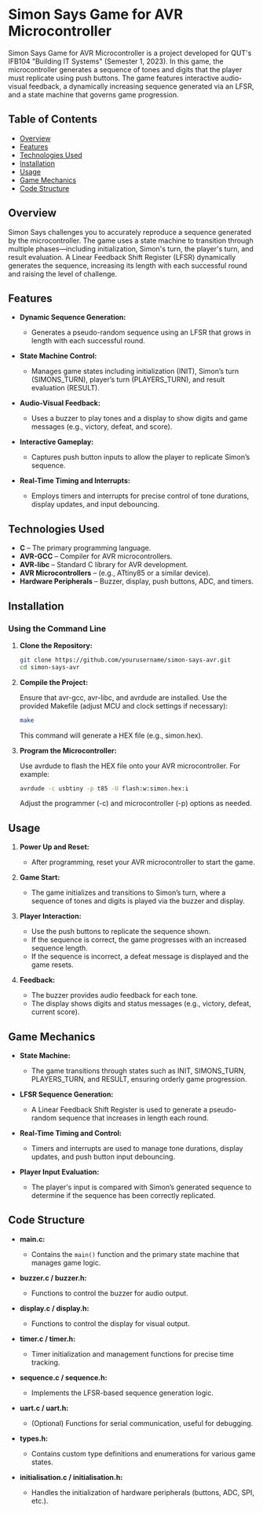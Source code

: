 # Simon Says Game for AVR Microcontroller

Simon Says Game for AVR Microcontroller is a project developed for QUT's IFB104 "Building IT Systems" (Semester 1, 2023). In this game, the microcontroller generates a sequence of tones and digits that the player must replicate using push buttons. The game features interactive audio-visual feedback, a dynamically increasing sequence generated via an LFSR, and a state machine that governs game progression.

## Table of Contents

- [Overview](#overview)
- [Features](#features)
- [Technologies Used](#technologies-used)
- [Installation](#installation)
- [Usage](#usage)
- [Game Mechanics](#game-mechanics)
- [Code Structure](#code-structure)

## Overview

Simon Says challenges you to accurately reproduce a sequence generated by the microcontroller. The game uses a state machine to transition through multiple phases—including initialization, Simon's turn, the player's turn, and result evaluation. A Linear Feedback Shift Register (LFSR) dynamically generates the sequence, increasing its length with each successful round and raising the level of challenge.

## Features

- **Dynamic Sequence Generation:**
  - Generates a pseudo-random sequence using an LFSR that grows in length with each successful round.
  
- **State Machine Control:**
  - Manages game states including initialization (INIT), Simon’s turn (SIMONS_TURN), player’s turn (PLAYERS_TURN), and result evaluation (RESULT).

- **Audio-Visual Feedback:**
  - Uses a buzzer to play tones and a display to show digits and game messages (e.g., victory, defeat, and score).

- **Interactive Gameplay:**
  - Captures push button inputs to allow the player to replicate Simon’s sequence.

- **Real-Time Timing and Interrupts:**
  - Employs timers and interrupts for precise control of tone durations, display updates, and input debouncing.

## Technologies Used

- **C** – The primary programming language.
- **AVR-GCC** – Compiler for AVR microcontrollers.
- **AVR-libc** – Standard C library for AVR development.
- **AVR Microcontrollers** – (e.g., ATtiny85 or a similar device).
- **Hardware Peripherals** – Buzzer, display, push buttons, ADC, and timers.

## Installation

### Using the Command Line

1. **Clone the Repository:**

   ```bash
   git clone https://github.com/yourusername/simon-says-avr.git
   cd simon-says-avr
   ```

2. **Compile the Project:**

   Ensure that avr-gcc, avr-libc, and avrdude are installed. Use the provided Makefile (adjust MCU and clock settings if necessary):

   ```bash
   make
   ```

   This command will generate a HEX file (e.g., simon.hex).

3. **Program the Microcontroller:**

   Use avrdude to flash the HEX file onto your AVR microcontroller. For example:

   ```bash
   avrdude -c usbtiny -p t85 -U flash:w:simon.hex:i
   ```

   Adjust the programmer (-c) and microcontroller (-p) options as needed.

## Usage

1. **Power Up and Reset:**
   - After programming, reset your AVR microcontroller to start the game.

2. **Game Start:**
   - The game initializes and transitions to Simon’s turn, where a sequence of tones and digits is played via the buzzer and display.

3. **Player Interaction:**
   - Use the push buttons to replicate the sequence shown.
   - If the sequence is correct, the game progresses with an increased sequence length.
   - If the sequence is incorrect, a defeat message is displayed and the game resets.

4. **Feedback:**
   - The buzzer provides audio feedback for each tone.
   - The display shows digits and status messages (e.g., victory, defeat, current score).

## Game Mechanics

- **State Machine:**
  - The game transitions through states such as INIT, SIMONS_TURN, PLAYERS_TURN, and RESULT, ensuring orderly game progression.

- **LFSR Sequence Generation:**
  - A Linear Feedback Shift Register is used to generate a pseudo-random sequence that increases in length each round.

- **Real-Time Timing and Control:**
  - Timers and interrupts are used to manage tone durations, display updates, and push button input debouncing.

- **Player Input Evaluation:**
  - The player's input is compared with Simon’s generated sequence to determine if the sequence has been correctly replicated.

## Code Structure

- **main.c:**
  - Contains the `main()` function and the primary state machine that manages game logic.

- **buzzer.c / buzzer.h:**
  - Functions to control the buzzer for audio output.

- **display.c / display.h:**
  - Functions to control the display for visual output.

- **timer.c / timer.h:**
  - Timer initialization and management functions for precise time tracking.

- **sequence.c / sequence.h:**
  - Implements the LFSR-based sequence generation logic.

- **uart.c / uart.h:**
  - (Optional) Functions for serial communication, useful for debugging.

- **types.h:**
  - Contains custom type definitions and enumerations for various game states.

- **initialisation.c / initialisation.h:**
  - Handles the initialization of hardware peripherals (buttons, ADC, SPI, etc.).
